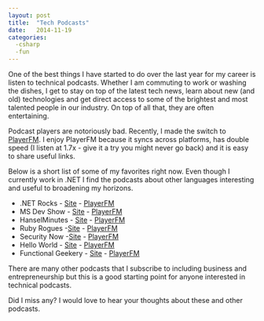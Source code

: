 ```yaml
---
layout: post
title:  "Tech Podcasts"
date:   2014-11-19
categories:
  -csharp
  -fun
---
```


One of the best things I have started to do over the last year for my career is listen to technical podcasts.  Whether I am commuting to work or washing the dishes, I get to stay on top of the latest tech news, learn about new (and old) technologies and get direct access to some of the brightest and most talented people in our industry.  On top of all that, they are often entertaining.

Podcast players are notoriously bad.  Recently, I made the switch to [PlayerFM](https://player.fm/). I enjoy PlayerFM because it syncs across platforms, has double speed (I listen at 1.7x - give it a try you might never go back) and it is easy to share useful links.

Below is a short list of some of my favorites right now.  Even though I currently work in .NET I find the podcasts about other languages interesting and useful to broadening my horizons.

- .NET Rocks - [Site](http://www.dotnetrocks.com/) - [PlayerFM](https://player.fm/series/dot-net-rocks)
- MS Dev Show - [Site](http://msdevshow.com/) - [PlayerFM](https://player.fm/series/ms-dev-show)
- HanselMinutes - [Site](http://www.hanselminutes.com/) - [PlayerFM](https://player.fm/series/hanselminutes)
- Ruby Rogues -[Site](http://devchat.tv/ruby-rogues/) - [PlayerFM](https://player.fm/series/the-ruby-rogues)
- Security Now -[Site](http://twit.tv/show/security-now) - [PlayerFM](https://player.fm/series/security-now-mp3)
- Hello World - [Site](http://wildermuth.com/hwpod) - [PlayerFM](https://player.fm/series/the-hello-world-podcast)
- Functional Geekery - [Site](http://www.functionalgeekery.com/) - [PlayerFM](https://player.fm/series/functional-geekery-46817)

There are many other podcasts that I subscribe to including business and entrepreneurship but this is a good starting point for anyone interested in technical podcasts.  

Did I miss any?  I would love to hear your thoughts about these and other podcasts.
